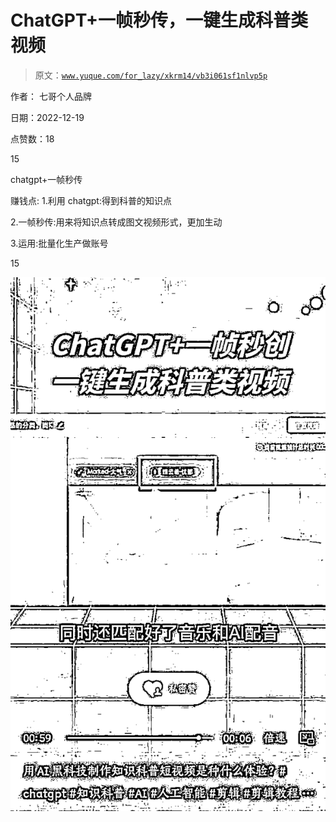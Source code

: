 # ChatGPT+一帧秒传，一键生成科普类视频

> 原文：[`www.yuque.com/for_lazy/xkrm14/vb3i061sf1nlvp5p`](https://www.yuque.com/for_lazy/xkrm14/vb3i061sf1nlvp5p)

作者： 七哥个人品牌 

日期：2022-12-19 

点赞数：18 

15 

chatgpt+一帧秒传 

赚钱点: 1.利用 chatgpt:得到科普的知识点 

2.一帧秒传:用来将知识点转成图文视频形式，更加生动 

3.运用:批量化生产做账号 

15 

![](img/71eaee9cd61cd8090b68134a823d5406.png) 

